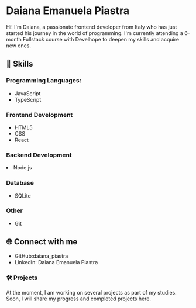 <h1>Daiana Emanuela Piastra </h1>

<p>Hi! I'm Daiana, a passionate frontend developer from Italy who has just started his journey in the world of programming. I'm currently attending a 6-month Fullstack course with Develhope to deepen my skills and 
acquire new ones.</p>

<h2>🚀 Skills</h2>
<h3>Programming Languages:</h3>
<ul>
  <li>JavaScript</li>
  <li>TypeScript</li>
</ul>
<h3>Frontend Development</h3>
<ul>
   <li>HTML5</li>
  <li>CSS</li>
  <li>React</li>
</ul>
<h3>Backend Development</h3
<ul>
   <li>Node.js</li>
</ul>
<h3>Database</h3>
<ul>
  <li>
    SQLite
  </li>
</ul>
<h3>Other</h3>
<ul>
  <li>Git</li>
</ul>
<h2>🌐 Connect with me</h2>
<ul>
  <li>GitHub:daiana_piastra</li>
   <li>LinkedIn: Daiana Emanuela Piastra</li>
</ul>
<h3>🛠️ Projects</h3>
<p>At the moment, I am working on several projects as part of my studies. Soon, I will share my progress and completed projects here.</p>

